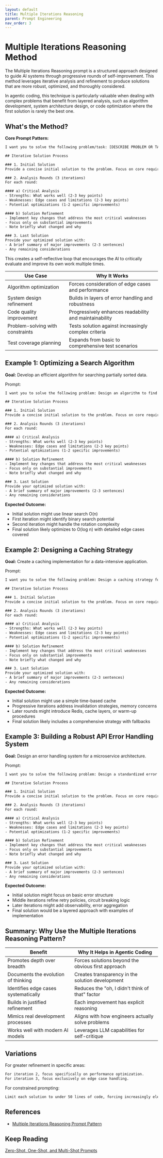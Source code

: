 ```yaml
---
layout: default
title: Multiple Iterations Reasoning
parent: Prompt Engineering
nav_order: 3
---
```


# Multiple Iterations Reasoning Method

The Multiple Iterations Reasoning prompt is a structured approach designed to guide AI systems through progressive rounds of self-improvement. This method leverages iterative analysis and refinement to produce solutions that are more robust, optimized, and thoroughly considered.

In agentic coding, this technique is particularly valuable when dealing with complex problems that benefit from layered analysis, such as algorithm development, system architecture design, or code optimization where the first solution is rarely the best one.

## What's the Method?

**Core Prompt Pattern:**

```txt
I want you to solve the following problem/task: [DESCRIBE PROBLEM OR TASK HERE]

## Iterative Solution Process

### 1. Initial Solution
Provide a concise initial solution to the problem. Focus on core requirements and a working approach. Keep code examples minimal.

### 2. Analysis Rounds (3 iterations)
For each round:

#### a) Critical Analysis
- Strengths: What works well (2-3 key points)
- Weaknesses: Edge cases and limitations (2-3 key points)
- Potential optimizations (1-2 specific improvements)

#### b) Solution Refinement
- Implement key changes that address the most critical weaknesses
- Focus only on substantial improvements
- Note briefly what changed and why

### 3. Last Solution
Provide your optimized solution with:
- A brief summary of major improvements (2-3 sentences)
- Any remaining considerations
```

This creates a self-reflective loop that encourages the AI to critically evaluate and improve its own work multiple times.

| **Use Case**                     | **Why It Works**                                       |
| -------------------------------- | ------------------------------------------------------ |
| Algorithm optimization           | Forces consideration of edge cases and performance     |
| System design refinement         | Builds in layers of error handling and robustness      |
| Code quality improvement         | Progressively enhances readability and maintainability |
| Problem-solving with constraints | Tests solution against increasingly complex criteria   |
| Test coverage planning           | Expands from basic to comprehensive test scenarios     |

## Example 1: Optimizing a Search Algorithm

**Goal:** Develop an efficient algorithm for searching partially sorted data.

Prompt:

```txt
I want you to solve the following problem: Design an algorithm to find a target number in a partially sorted array (elements are sorted in ascending order, then rotated at some pivot).

## Iterative Solution Process

### 1. Initial Solution
Provide a concise initial solution to the problem. Focus on core requirements and a working approach. Keep code examples minimal.

### 2. Analysis Rounds (3 iterations)
For each round:

#### a) Critical Analysis
- Strengths: What works well (2-3 key points)
- Weaknesses: Edge cases and limitations (2-3 key points)
- Potential optimizations (1-2 specific improvements)

#### b) Solution Refinement
- Implement key changes that address the most critical weaknesses
- Focus only on substantial improvements
- Note briefly what changed and why

### 3. Last Solution
Provide your optimized solution with:
- A brief summary of major improvements (2-3 sentences)
- Any remaining considerations
```

**Expected Outcome:**

- Initial solution might use linear search O(n)
- First iteration might identify binary search potential
- Second iteration might handle the rotation complexity
- Final solution likely optimizes to O(log n) with detailed edge cases covered

## Example 2: Designing a Caching Strategy

**Goal:** Create a caching implementation for a data-intensive application.

Prompt:

```txt
I want you to solve the following problem: Design a caching strategy for a web application that handles thousands of product queries per minute with data that changes infrequently (once per day).

## Iterative Solution Process

### 1. Initial Solution
Provide a concise initial solution to the problem. Focus on core requirements and a working approach. Keep code examples minimal.

### 2. Analysis Rounds (3 iterations)
For each round:

#### a) Critical Analysis
- Strengths: What works well (2-3 key points)
- Weaknesses: Edge cases and limitations (2-3 key points)
- Potential optimizations (1-2 specific improvements)

#### b) Solution Refinement
- Implement key changes that address the most critical weaknesses
- Focus only on substantial improvements
- Note briefly what changed and why

### 3. Last Solution
Provide your optimized solution with:
- A brief summary of major improvements (2-3 sentences)
- Any remaining considerations
```

**Expected Outcome:**

- Initial solution might use a simple time-based cache
- Progressive iterations address invalidation strategies, memory concerns
- Later rounds might introduce Redis, cache layers, or warm-up procedures
- Final solution likely includes a comprehensive strategy with fallbacks

## Example 3: Building a Robust API Error Handling System

**Goal:** Design an error handling system for a microservice architecture.

Prompt:

```txt
I want you to solve the following problem: Design a standardized error handling system for a collection of microservices that needs to provide consistent error responses, logging, retries, and circuit breaking.

## Iterative Solution Process

### 1. Initial Solution
Provide a concise initial solution to the problem. Focus on core requirements and a working approach. Keep code examples minimal.

### 2. Analysis Rounds (3 iterations)
For each round:

#### a) Critical Analysis
- Strengths: What works well (2-3 key points)
- Weaknesses: Edge cases and limitations (2-3 key points)
- Potential optimizations (1-2 specific improvements)

#### b) Solution Refinement
- Implement key changes that address the most critical weaknesses
- Focus only on substantial improvements
- Note briefly what changed and why

### 3. Last Solution
Provide your optimized solution with:
- A brief summary of major improvements (2-3 sentences)
- Any remaining considerations
```

**Expected Outcome:**

- Initial solution might focus on basic error structure
- Middle iterations refine retry policies, circuit breaking logic
- Later iterations might add observability, error aggregation
- Final solution would be a layered approach with examples of implementation

## Summary: Why Use the Multiple Iterations Reasoning Pattern?

| **Benefit**                          | **Why It Helps in Agentic Coding**                 |
| ------------------------------------ | -------------------------------------------------- |
| Promotes depth over breadth          | Forces solutions beyond the obvious first approach |
| Documents the evolution of thinking  | Creates transparency in the solution development   |
| Identifies edge cases systematically | Reduces the "oh, I didn't think of that" factor    |
| Builds in justified refinement       | Each improvement has explicit reasoning            |
| Mimics real development processes    | Aligns with how engineers actually solve problems  |
| Works well with modern AI models     | Leverages LLM capabilities for self-critique       |

## Variations

For greater refinement in specific areas:

```txt
For iteration 2, focus specifically on performance optimization.
For iteration 3, focus exclusively on edge case handling.
```

For constrained prompting:

```txt
Limit each solution to under 50 lines of code, forcing increasingly elegant solutions.
```

## References

- [Multiple Iterations Reasoning Prompt Pattern](https://www.loom.com/share/10ecca1aa5a54eaf95669f2fe16cd56f?sid=1607557b-5d22-4d49-935e-933bdde55442)

## Keep Reading

[Zero-Shot, One-Shot, and Multi-Shot Prompts](./PROMPT_ZERO_ONE_N_SHOT_PROMPTS.md)
